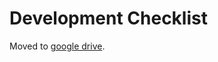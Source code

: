 # Development Checklist

Moved to [google drive](https://docs.google.com/document/d/1zu6B09YXhLC2MHmYp0bnVmSynZqEkZOHdWXs1D-TT7A/edit?tab=t.0).

